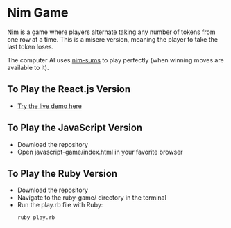 # Nim Game #

Nim is a game where players alternate taking any number of tokens from one row
at a time. This is a misere version, meaning the player to take the last token
loses.

The computer AI uses [nim-sums](https://en.wikipedia.org/wiki/Nim#Mathematical_theory) to
play perfectly (when winning moves are available to it).

## To Play the React.js Version ##

* [Try the live demo here](https://triolacreative.com/nim)

## To Play the JavaScript Version ##

* Download the repository
* Open javascript-game/index.html in your favorite browser

## To Play the Ruby Version ##

* Download the repository
* Navigate to the ruby-game/ directory in the terminal
* Run the play.rb file with Ruby:
  ```
  ruby play.rb
  ```

